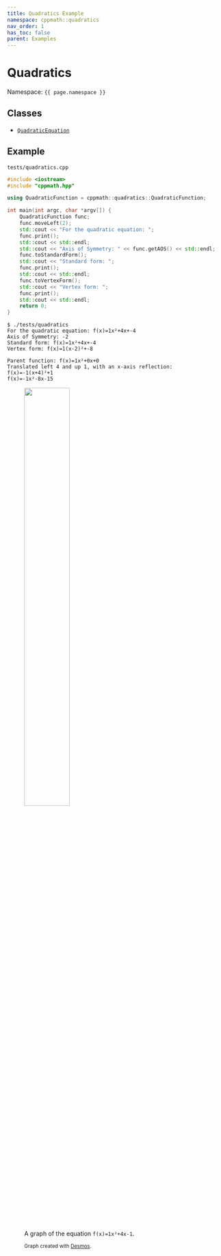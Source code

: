 ```yaml
---
title: Quadratics Example
namespace: cppmath::quadratics
nav_order: 1
has_toc: false
parent: Examples
---
```

# Quadratics
Namespace: `{{ page.namespace }}`

## Classes

- [`QuadraticEquation`](<https://https123456789.github.io/CPP-Math/quadratics/QuadraticEquation>)

## Example

`tests/quadratics.cpp`
```cpp
#include <iostream>
#include "cppmath.hpp"

using QuadraticFunction = cppmath::quadratics::QuadraticFunction;

int main(int argc, char *argv[]) {
	QuadraticFunction func;
	func.moveLeft(2);
	std::cout << "For the quadratic equation: ";
	func.print();
	std::cout << std::endl;
	std::cout << "Axis of Symmetry: " << func.getAOS() << std::endl;
	func.toStandardForm();
	std::cout << "Standard form: ";
	func.print();
	std::cout << std::endl;
	func.toVertexForm();
	std::cout << "Vertex form: ";
	func.print();
	std::cout << std::endl;
	return 0;
}
```

```
$ ./tests/quadratics
For the quadratic equation: f(x)=1x²+4x+-4
Axis of Symmetry: -2
Standard form: f(x)=1x²+4x+-4
Vertex form: f(x)=1(x-2)²+-8

Parent function: f(x)=1x²+0x+0
Translated left 4 and up 1, with an x-axis reflection:
f(x)=-1(x+4)²+1
f(x)=-1x²-8x-15
```

<figure>
	<img src="https://user-images.githubusercontent.com/81256789/149603986-2ec4e8e2-7d85-4fa6-8002-d488ee992f06.png" style="width: 50%;" align="center">
	<figcaption>
		<p>A graph of the equation <code>f(x)=1x²+4x-1</code>.</p>
		<small>Graph created with <a href="https://www.desmos.com/calculator">Desmos</a>.</small>
	</figcaption>
</figure>